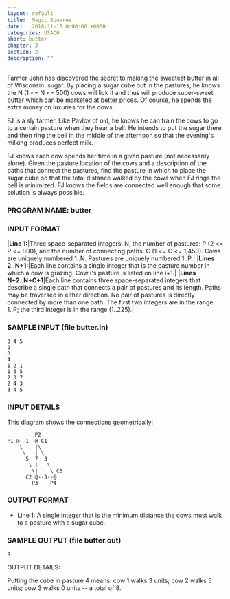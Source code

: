 ```yaml
---
layout: default
title:  Magic Squares
date:   2018-11-15 0:00:00 +0000
categories: USACO
short: butter
chapter: 3
section: 2
description: ""
---
```


Farmer John has discovered the secret to making the sweetest butter in all of Wisconsin: sugar. By placing a sugar cube out in the pastures, he knows the N (1 <= N <= 500) cows will lick it and thus will produce super-sweet butter which can be marketed at better prices. Of course, he spends the extra money on luxuries for the cows.

FJ is a sly farmer. Like Pavlov of old, he knows he can train the cows to go to a certain pasture when they hear a bell. He intends to put the sugar there and then ring the bell in the middle of the afternoon so that the evening's milking produces perfect milk.

FJ knows each cow spends her time in a given pasture (not necessarily alone). Given the pasture location of the cows and a description of the paths that connect the pastures, find the pasture in which to place the sugar cube so that the total distance walked by the cows when FJ rings the bell is minimized. FJ knows the fields are connected well enough that some solution is always possible.

### PROGRAM NAME: butter

### INPUT FORMAT

|**Line 1:**|Three space-separated integers: N, the number of pastures: P (2 <= P <= 800), and the number of connecting paths: C (1 <= C <= 1,450). Cows are uniquely numbered 1..N. Pastures are uniquely numbered 1..P.|
|**Lines 2..N+1:**|Each line contains a single integer that is the pasture number in which a cow is grazing. Cow i's pasture is listed on line i+1.|
|**Lines N+2..N+C+1**|Each line contains three space-separated integers that describe a single path that connects a pair of pastures and its length. Paths may be traversed in either direction. No pair of pastures is directly connected by more than one path. The first two integers are in the range 1..P; the third integer is in the range (1..225).|

### SAMPLE INPUT (file butter.in)

```
3 4 5
2
3
4
1 2 1
1 3 5
2 3 7
2 4 3
3 4 5
```

### INPUT DETAILS

This diagram shows the connections geometrically:

```
         P2  
P1 @--1--@ C1
    \    |\
     \   | \
      5  7  3
       \ |   \
        \|    \ C3
      C2 @--5--@
        P3    P4
```

### OUTPUT FORMAT

*   Line 1: A single integer that is the minimum distance the cows must walk to a pasture with a sugar cube.

### SAMPLE OUTPUT (file butter.out)

```
8
```

OUTPUT DETAILS:

Putting the cube in pasture 4 means: cow 1 walks 3 units; cow 2 walks 5
units; cow 3 walks 0 units -- a total of 8.